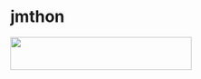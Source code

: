 # jmthon

<p align="left"><a href="https://heroku.com/deploy?template=https://github.com/ooapqk/roz"> <img src="https://img.shields.io/badge/Deploy%20To%20Heroku-purple?style=for-the-badge&logo=heroku" width="320" height="58.45"/></a></p>
